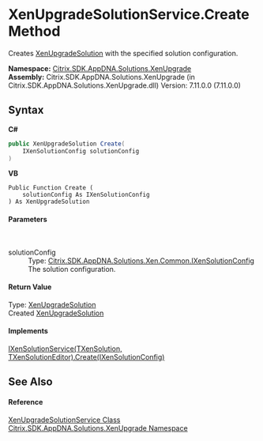 # XenUpgradeSolutionService.Create Method 
 

Creates <a href="b84f9f35-472d-8b0d-4ebd-53d567ec7042">XenUpgradeSolution</a> with the specified solution configuration.

**Namespace:**&nbsp;<a href="2805b95f-a335-5d98-deaf-c0312b394eda">Citrix.SDK.AppDNA.Solutions.XenUpgrade</a><br />**Assembly:**&nbsp;Citrix.SDK.AppDNA.Solutions.XenUpgrade (in Citrix.SDK.AppDNA.Solutions.XenUpgrade.dll) Version: 7.11.0.0 (7.11.0.0)

## Syntax

**C#**
```csharp
public XenUpgradeSolution Create(
	IXenSolutionConfig solutionConfig
)
```

**VB**
```vbnet
Public Function Create ( 
	solutionConfig As IXenSolutionConfig
) As XenUpgradeSolution
```


#### Parameters
&nbsp;<dl><dt>solutionConfig</dt><dd>Type: <a href="f190d9a2-dc65-8675-76ac-56c23da6c3af">Citrix.SDK.AppDNA.Solutions.Xen.Common.IXenSolutionConfig</a><br />The solution configuration.</dd></dl>

#### Return Value
Type: <a href="b84f9f35-472d-8b0d-4ebd-53d567ec7042">XenUpgradeSolution</a><br />Created <a href="b84f9f35-472d-8b0d-4ebd-53d567ec7042">XenUpgradeSolution</a>

#### Implements
<a href="c00ebf88-098e-5f99-8944-637cc5ee2dd2">IXenSolutionService(TXenSolution, TXenSolutionEditor).Create(IXenSolutionConfig)</a><br />

## See Also


#### Reference
<a href="f5a58da8-446a-9a4a-f963-a4bffe57116b">XenUpgradeSolutionService Class</a><br /><a href="2805b95f-a335-5d98-deaf-c0312b394eda">Citrix.SDK.AppDNA.Solutions.XenUpgrade Namespace</a><br />